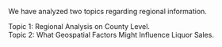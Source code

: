 We have analyzed two topics regarding regional information.  
  
Topic 1: Regional Analysis on County Level.  
Topic 2: What Geospatial Factors Might Influence Liquor Sales.  
